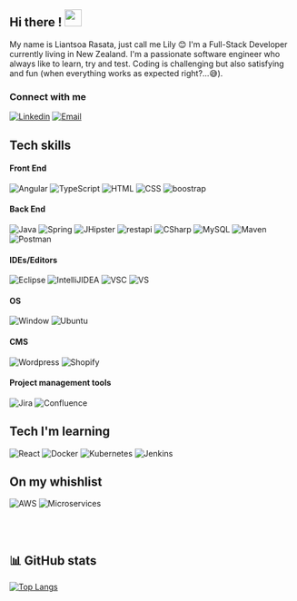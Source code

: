 ## Hi there ! <img src="https://raw.githubusercontent.com/MartinHeinz/MartinHeinz/master/wave.gif" width="30px">

My name is Liantsoa Rasata, just call me Lily :blush: I'm a Full-Stack Developer currently living in New Zealand. I'm a passionate software engineer who always like to learn, try and test. Coding is challenging but also satisfying and fun (when everything works as expected right?...:sweat_smile:).

### Connect with me
<a href="https://www.linkedin.com/in/liantsoa-rasata-b682b6122/" target="_blank"><img src="https://img.shields.io/badge/-LinkedIn-%230077B5?logo=linkedin&logoColor=white" alt="Linkedin"></a>   <a href="mailto:rmliantsoa@gmail.com"><img src="https://img.shields.io/badge/Gmail-D14836?logo=gmail&logoColor=white" alt="Email"></a>

## Tech skills
#### Front End
<p>
  <img alt="Angular" src="https://img.shields.io/badge/Angular-DD0031?style=for-the-badge&logo=angular&logoColor=white">
  <img alt="TypeScript" src="https://img.shields.io/badge/TypeScript-007ACC?style=for-the-badge&logo=typescript&logoColor=white">
  <img alt="HTML" src="https://img.shields.io/badge/HTML5-E34F26?style=for-the-badge&logo=html5&logoColor=white">
  <img alt="CSS" src="https://img.shields.io/badge/CSS3-1572B6?style=for-the-badge&logo=css3&logoColor=white">
  <img alt="boostrap" src="https://img.shields.io/badge/Bootstrap-563D7C?style=for-the-badge&logo=bootstrap&logoColor=white">
</p>

#### Back End
<p>
  <img alt="Java" src="https://img.shields.io/badge/Java-ED8B00?style=for-the-badge&logo=java&logoColor=white">
  <img alt="Spring" src="https://img.shields.io/badge/Spring-6DB33F?style=for-the-badge&logo=spring&logoColor=white">
  <img alt="JHipster" src="https://img.shields.io/badge/JHipster-563D7C?style=for-the-badge&logo=jhipster&logoColor=white">
  <img alt="restapi" src="https://img.shields.io/badge/Restful%20API-0B94DE?style=for-the-badge&logoColor=white">
  <img alt="CSharp" src="https://img.shields.io/badge/C%23-239120?style=for-the-badge&logo=c-sharp&logoColor=white">
  <img alt="MySQL" src="https://img.shields.io/badge/MySQL-00000F?style=for-the-badge&logo=mysql&logoColor=white">
  <img alt="Maven" src="https://img.shields.io/badge/Apache%20Maven-C71A36?style=for-the-badge&logo=Apache%20Maven&logoColor=white">
  <img alt="Postman" src="https://img.shields.io/badge/Postman-FF6C37?style=for-the-badge&logo=postman&logoColor=white">
</p>

#### IDEs/Editors
<p>
  <img alt="Eclipse" src="https://img.shields.io/badge/Eclipse-FE7A16.svg?style=for-the-badge&logo=Eclipse&logoColor=whitee">
  <img alt="IntelliJIDEA" src="https://img.shields.io/badge/IntelliJIDEA-000000.svg?style=for-the-badge&logo=intellij-idea&logoColor=white">
  <img alt="VSC" src="https://img.shields.io/badge/Visual%20Studio%20Code-0078d7.svg?style=for-the-badge&logo=visual-studio-code&logoColor=white">
  <img alt="VS" src="https://img.shields.io/badge/Visual%20Studio-5C2D91.svg?style=for-the-badge&logo=visual-studio&logoColor=white">
</p>


#### OS
<p>
  <img alt="Window" src="https://img.shields.io/badge/Windows-0078D6?style=for-the-badge&logo=windows&logoColor=white">
  <img alt="Ubuntu" src="https://img.shields.io/badge/Ubuntu-E95420?style=for-the-badge&logo=ubuntu&logoColor=white">
</p>

#### CMS
<p>
  <img  alt="Wordpress" src="https://img.shields.io/badge/Wordpress-21759B?style=for-the-badge&logo=wordpress&logoColor=white">
  <img  alt="Shopify" src="https://img.shields.io/badge/shopify-8DB543?style=for-the-badge&logo=Shopify&logoColor=white">
</p>

#### Project management tools
<p>
  <img  alt="Jira" src="https://img.shields.io/badge/jira-%230A0FFF.svg?style=for-the-badge&logo=jira&logoColor=white">
  <img  alt="Confluence" src="https://img.shields.io/badge/confluence-%23172BF4.svg?style=for-the-badge&logo=confluence&logoColor=white">
</p>

## Tech I'm learning 
<p>
  <img  alt="React" src="https://img.shields.io/badge/react-%2320232a.svg?style=for-the-badge&logo=react&logoColor=%2361DAFB">
  <img  alt="Docker" src="https://img.shields.io/badge/docker-%230db7ed.svg?style=for-the-badge&logo=docker&logoColor=white">
  <img alt="Kubernetes" src="https://img.shields.io/badge/Kubernetes-00000F?style=for-the-badge&logo=kubernetes&logoColor=white">
  <img  alt="Jenkins" src="https://img.shields.io/badge/jenkins-%232C5263.svg?style=for-the-badge&logo=jenkins&logoColor=white">
</p>

## On my whishlist 
<p>
  <img  alt="AWS" src="https://img.shields.io/badge/AWS-%23FF9900.svg?style=for-the-badge&logo=amazon-aws&logoColor=white">
  <img alt="Microservices" src="https://img.shields.io/badge/Microservices-0B94DE?style=for-the-badge&logoColor=white">
  
</p>
<br/><br/>

## 📊 GitHub stats
[![Top Langs](https://github-readme-stats.vercel.app/api/top-langs/?username=lrasata&layout=compact)](https://github.com/lrasata/github-readme-stats)
